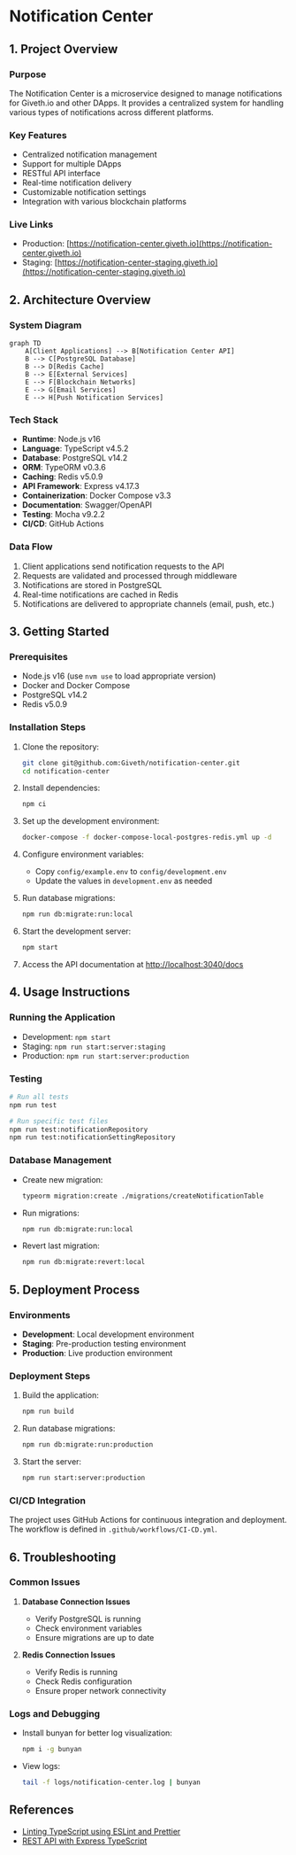 # Notification Center

## 1. Project Overview

### Purpose
The Notification Center is a microservice designed to manage notifications for Giveth.io and other DApps. It provides a centralized system for handling various types of notifications across different platforms.

### Key Features
- Centralized notification management
- Support for multiple DApps
- RESTful API interface
- Real-time notification delivery
- Customizable notification settings
- Integration with various blockchain platforms

### Live Links
- Production: [https://notification-center.giveth.io](https://notification-center.giveth.io)
- Staging: [https://notification-center-staging.giveth.io](https://notification-center-staging.giveth.io)

## 2. Architecture Overview

### System Diagram
```mermaid
graph TD
    A[Client Applications] --> B[Notification Center API]
    B --> C[PostgreSQL Database]
    B --> D[Redis Cache]
    B --> E[External Services]
    E --> F[Blockchain Networks]
    E --> G[Email Services]
    E --> H[Push Notification Services]
```

### Tech Stack
- **Runtime**: Node.js v16
- **Language**: TypeScript v4.5.2
- **Database**: PostgreSQL v14.2
- **ORM**: TypeORM v0.3.6
- **Caching**: Redis v5.0.9
- **API Framework**: Express v4.17.3
- **Containerization**: Docker Compose v3.3
- **Documentation**: Swagger/OpenAPI
- **Testing**: Mocha v9.2.2
- **CI/CD**: GitHub Actions

### Data Flow
1. Client applications send notification requests to the API
2. Requests are validated and processed through middleware
3. Notifications are stored in PostgreSQL
4. Real-time notifications are cached in Redis
5. Notifications are delivered to appropriate channels (email, push, etc.)

## 3. Getting Started

### Prerequisites
- Node.js v16 (use `nvm use` to load appropriate version)
- Docker and Docker Compose
- PostgreSQL v14.2
- Redis v5.0.9

### Installation Steps
1. Clone the repository:
   ```bash
   git clone git@github.com:Giveth/notification-center.git
   cd notification-center
   ```

2. Install dependencies:
   ```bash
   npm ci
   ```

3. Set up the development environment:
   ```bash
   docker-compose -f docker-compose-local-postgres-redis.yml up -d
   ```

4. Configure environment variables:
   - Copy `config/example.env` to `config/development.env`
   - Update the values in `development.env` as needed

5. Run database migrations:
   ```bash
   npm run db:migrate:run:local
   ```

6. Start the development server:
   ```bash
   npm start
   ```

7. Access the API documentation at [http://localhost:3040/docs](http://localhost:3040/docs)

## 4. Usage Instructions

### Running the Application
- Development: `npm start`
- Staging: `npm run start:server:staging`
- Production: `npm run start:server:production`

### Testing
```bash
# Run all tests
npm run test

# Run specific test files
npm run test:notificationRepository
npm run test:notificationSettingRepository
```

### Database Management
- Create new migration:
  ```bash
  typeorm migration:create ./migrations/createNotificationTable
  ```
- Run migrations:
  ```bash
  npm run db:migrate:run:local
  ```
- Revert last migration:
  ```bash
  npm run db:migrate:revert:local
  ```

## 5. Deployment Process

### Environments
- **Development**: Local development environment
- **Staging**: Pre-production testing environment
- **Production**: Live production environment

### Deployment Steps
1. Build the application:
   ```bash
   npm run build
   ```

2. Run database migrations:
   ```bash
   npm run db:migrate:run:production
   ```

3. Start the server:
   ```bash
   npm run start:server:production
   ```

### CI/CD Integration
The project uses GitHub Actions for continuous integration and deployment. The workflow is defined in `.github/workflows/CI-CD.yml`.

## 6. Troubleshooting

### Common Issues
1. **Database Connection Issues**
   - Verify PostgreSQL is running
   - Check environment variables
   - Ensure migrations are up to date

2. **Redis Connection Issues**
   - Verify Redis is running
   - Check Redis configuration
   - Ensure proper network connectivity

### Logs and Debugging
- Install bunyan for better log visualization:
  ```bash
  npm i -g bunyan
  ```
- View logs:
  ```bash
  tail -f logs/notification-center.log | bunyan
  ```

## References
- [Linting TypeScript using ESLint and Prettier](https://blog.logrocket.com/linting-typescript-using-eslint-and-prettier)
- [REST API with Express TypeScript](https://rsbh.dev/blog/rest-api-with-express-typescript)
